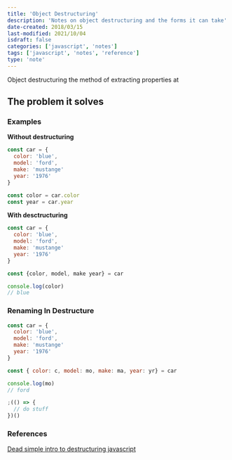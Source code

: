 ```yaml
---
title: 'Object Destructuring'
description: 'Notes on object destructuring and the forms it can take'
date-created: 2018/03/15 
last-modified: 2021/10/04
isdraft: false
categories: ['javascript', 'notes']
tags: ['javascript', 'notes', 'reference']
type: 'note'
---
```


Object destructuring the method of extracting properties at 

## The problem it solves

### Examples

__Without destructuring__

```javascript
const car = {
  color: 'blue',
  model: 'ford',
  make: 'mustange'
  year: '1976'
}

const color = car.color
const year = car.year
```

__With desctructuring__

```javascript
const car = {
  color: 'blue',
  model: 'ford',
  make: 'mustange'
  year: '1976'
}

const {color, model, make year} = car

console.log(color)
// blue
```

### Renaming In Destructure 

```javascript 
const car = {
  color: 'blue',
  model: 'ford',
  make: 'mustange'
  year: '1976'
}

const { color: c, model: mo, make: ma, year: yr} = car

console.log(mo)
// ford
```



```javascript
;(() => {
  // do stuff
})()
```

### References

[Dead simple intro to destructuring javascript](https://wesbos.com/destructuring-objects)
